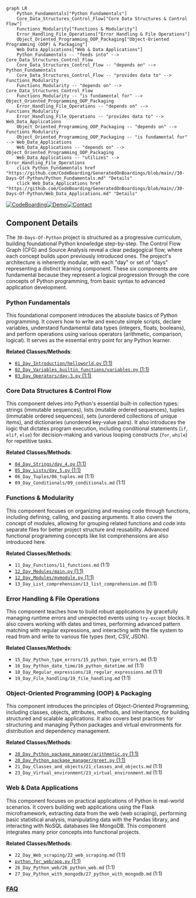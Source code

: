 ```mermaid
graph LR
    Python_Fundamentals["Python Fundamentals"]
    Core_Data_Structures_Control_Flow["Core Data Structures & Control Flow"]
    Functions_Modularity["Functions & Modularity"]
    Error_Handling_File_Operations["Error Handling & File Operations"]
    Object_Oriented_Programming_OOP_Packaging["Object-Oriented Programming (OOP) & Packaging"]
    Web_Data_Applications["Web & Data Applications"]
    Python_Fundamentals -- "feeds into" --> Core_Data_Structures_Control_Flow
    Core_Data_Structures_Control_Flow -- "depends on" --> Python_Fundamentals
    Core_Data_Structures_Control_Flow -- "provides data to" --> Functions_Modularity
    Functions_Modularity -- "depends on" --> Core_Data_Structures_Control_Flow
    Functions_Modularity -- "is fundamental for" --> Object_Oriented_Programming_OOP_Packaging
    Error_Handling_File_Operations -- "depends on" --> Functions_Modularity
    Error_Handling_File_Operations -- "provides data to" --> Web_Data_Applications
    Object_Oriented_Programming_OOP_Packaging -- "depends on" --> Functions_Modularity
    Object_Oriented_Programming_OOP_Packaging -- "is fundamental for" --> Web_Data_Applications
    Web_Data_Applications -- "depends on" --> Object_Oriented_Programming_OOP_Packaging
    Web_Data_Applications -- "utilizes" --> Error_Handling_File_Operations
    click Python_Fundamentals href "https://github.com/CodeBoarding/GeneratedOnBoardings/blob/main//30-Days-Of-Python/Python_Fundamentals.md" "Details"
    click Web_Data_Applications href "https://github.com/CodeBoarding/GeneratedOnBoardings/blob/main//30-Days-Of-Python/Web_Data_Applications.md" "Details"
```
[![CodeBoarding](https://img.shields.io/badge/Generated%20by-CodeBoarding-9cf?style=flat-square)](https://github.com/CodeBoarding/CodeBoarding)[![Demo](https://img.shields.io/badge/Try%20our-Demo-blue?style=flat-square)](https://www.codeboarding.org/demo)[![Contact](https://img.shields.io/badge/Contact%20us%20-%20contact@codeboarding.org-lightgrey?style=flat-square)](mailto:contact@codeboarding.org)

## Component Details

The `30-Days-Of-Python` project is structured as a progressive curriculum, building foundational Python knowledge step-by-step. The Control Flow Graph (CFG) and Source Analysis reveal a clear pedagogical flow, where each concept builds upon previously introduced ones. The project's architecture is inherently modular, with each "day" or set of "days" representing a distinct learning component. These six components are fundamental because they represent a logical progression through the core concepts of Python programming, from basic syntax to advanced application development.

### Python Fundamentals
This foundational component introduces the absolute basics of Python programming. It covers how to write and execute simple scripts, declare variables, understand fundamental data types (integers, floats, booleans), and perform operations using various operators (arithmetic, comparison, logical). It serves as the essential entry point for any Python learner.


**Related Classes/Methods**:

- <a href="https://github.com/Asabeneh/30-Days-Of-Python/blob/master/01_Day_Introduction/helloworld.py#L1-L1" target="_blank" rel="noopener noreferrer">`01_Day_Introduction/helloworld.py` (1:1)</a>
- <a href="https://github.com/Asabeneh/30-Days-Of-Python/blob/master/02_Day_Variables_builtin_functions/variables.py#L1-L1" target="_blank" rel="noopener noreferrer">`02_Day_Variables_builtin_functions/variables.py` (1:1)</a>
- <a href="https://github.com/Asabeneh/30-Days-Of-Python/blob/master/03_Day_Operators/day-3.py#L1-L1" target="_blank" rel="noopener noreferrer">`03_Day_Operators/day-3.py` (1:1)</a>


### Core Data Structures & Control Flow
This component delves into Python's essential built-in collection types: strings (immutable sequences), lists (mutable ordered sequences), tuples (immutable ordered sequences), sets (unordered collections of unique items), and dictionaries (unordered key-value pairs). It also introduces the logic that dictates program execution, including conditional statements (`if`, `elif`, `else`) for decision-making and various looping constructs (`for`, `while`) for repetitive tasks.


**Related Classes/Methods**:

- <a href="https://github.com/Asabeneh/30-Days-Of-Python/blob/master/04_Day_Strings/day_4.py#L1-L1" target="_blank" rel="noopener noreferrer">`04_Day_Strings/day_4.py` (1:1)</a>
- <a href="https://github.com/Asabeneh/30-Days-Of-Python/blob/master/05_Day_Lists/day_5.py#L1-L1" target="_blank" rel="noopener noreferrer">`05_Day_Lists/day_5.py` (1:1)</a>
- `06_Day_Tuples/06_tuples.md` (1:1)
- `09_Day_Conditionals/09_conditionals.md` (1:1)


### Functions & Modularity
This component focuses on organizing and reusing code through functions, including defining, calling, and passing arguments. It also covers the concept of modules, allowing for grouping related functions and code into separate files for better project structure and reusability. Advanced functional programming concepts like list comprehensions are also introduced here.


**Related Classes/Methods**:

- `11_Day_Functions/11_functions.md` (1:1)
- <a href="https://github.com/Asabeneh/30-Days-Of-Python/blob/master/12_Day_Modules/main.py#L1-L1" target="_blank" rel="noopener noreferrer">`12_Day_Modules/main.py` (1:1)</a>
- <a href="https://github.com/Asabeneh/30-Days-Of-Python/blob/master/12_Day_Modules/mymodule.py#L1-L1" target="_blank" rel="noopener noreferrer">`12_Day_Modules/mymodule.py` (1:1)</a>
- `13_Day_List_comprehension/13_list_comprehension.md` (1:1)


### Error Handling & File Operations
This component teaches how to build robust applications by gracefully managing runtime errors and unexpected events using `try-except` blocks. It also covers working with dates and times, performing advanced pattern matching with regular expressions, and interacting with the file system to read from and write to various file types (text, CSV, JSON).


**Related Classes/Methods**:

- `15_Day_Python_type_errors/15_python_type_errors.md` (1:1)
- `16_Day_Python_date_time/16_python_datetime.md` (1:1)
- `18_Day_Regular_expressions/18_regular_expressions.md` (1:1)
- `19_Day_File_handling/19_file_handling.md` (1:1)


### Object-Oriented Programming (OOP) & Packaging
This component introduces the principles of Object-Oriented Programming, including classes, objects, attributes, methods, and inheritance, for building structured and scalable applications. It also covers best practices for structuring and managing Python packages and virtual environments for distribution and dependency management.


**Related Classes/Methods**:

- <a href="https://github.com/Asabeneh/30-Days-Of-Python/blob/master/20_Day_Python_package_manager/arithmetic.py#L1-L1" target="_blank" rel="noopener noreferrer">`20_Day_Python_package_manager/arithmetic.py` (1:1)</a>
- <a href="https://github.com/Asabeneh/30-Days-Of-Python/blob/master/20_Day_Python_package_manager/greet.py#L1-L1" target="_blank" rel="noopener noreferrer">`20_Day_Python_package_manager/greet.py` (1:1)</a>
- `21_Day_Classes_and_objects/21_classes_and_objects.md` (1:1)
- `23_Day_Virtual_environment/23_virtual_environment.md` (1:1)


### Web & Data Applications
This component focuses on practical applications of Python in real-world scenarios. It covers building web applications using the Flask microframework, extracting data from the web (web scraping), performing basic statistical analysis, manipulating data with the Pandas library, and interacting with NoSQL databases like MongoDB. This component integrates many prior concepts into functional projects.


**Related Classes/Methods**:

- `22_Day_Web_scraping/22_web_scraping.md` (1:1)
- <a href="https://github.com/Asabeneh/30-Days-Of-Python/blob/master/python_for_web/app.py#L1-L1" target="_blank" rel="noopener noreferrer">`python_for_web/app.py` (1:1)</a>
- `26_Day_Python_web/26_python_web.md` (1:1)
- `27_Day_Python_with_mongodb/27_python_with_mongodb.md` (1:1)




### [FAQ](https://github.com/CodeBoarding/GeneratedOnBoardings/tree/main?tab=readme-ov-file#faq)